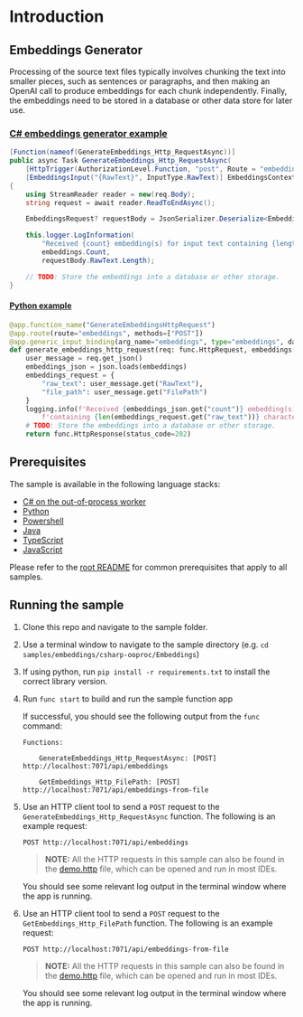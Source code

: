 # Introduction

## Embeddings Generator

Processing of the source text files typically involves chunking the text into smaller pieces, such as sentences or paragraphs, and then making an OpenAI call to produce embeddings for each chunk independently. Finally, the embeddings need to be stored in a database or other data store for later use.

### [C# embeddings generator example](./samples/embeddings/csharp-ooproc/EmbeddingsGenerator.cs)

```csharp
[Function(nameof(GenerateEmbeddings_Http_RequestAsync))]
public async Task GenerateEmbeddings_Http_RequestAsync(
    [HttpTrigger(AuthorizationLevel.Function, "post", Route = "embeddings")] HttpRequestData req,
    [EmbeddingsInput("{RawText}", InputType.RawText)] EmbeddingsContext embeddings)
{
    using StreamReader reader = new(req.Body);
    string request = await reader.ReadToEndAsync();

    EmbeddingsRequest? requestBody = JsonSerializer.Deserialize<EmbeddingsRequest>(request);

    this.logger.LogInformation(
        "Received {count} embedding(s) for input text containing {length} characters.",
        embeddings.Count,
        requestBody.RawText.Length);

    // TODO: Store the embeddings into a database or other storage.
}
```

#### [Python example](./samples/embeddings/python/)

```python
@app.function_name("GenerateEmbeddingsHttpRequest")
@app.route(route="embeddings", methods=["POST"])
@app.generic_input_binding(arg_name="embeddings", type="embeddings", data_type=func.DataType.STRING, input="{rawText}", input_type="rawText", model="%EMBEDDING_MODEL_DEPLOYMENT_NAME%")
def generate_embeddings_http_request(req: func.HttpRequest, embeddings: str) -> func.HttpResponse:
    user_message = req.get_json()
    embeddings_json = json.loads(embeddings)
    embeddings_request = {
        "raw_text": user_message.get("RawText"),
        "file_path": user_message.get("FilePath")
    }
    logging.info(f'Received {embeddings_json.get("count")} embedding(s) for input text '
        f'containing {len(embeddings_request.get("raw_text"))} characters.')
    # TODO: Store the embeddings into a database or other storage.
    return func.HttpResponse(status_code=202)
```

## Prerequisites

The sample is available in the following language stacks:

* [C# on the out-of-process worker](csharp-ooproc)
* [Python](python)
* [Powershell](powershell)
* [Java](java)
* [TypeScript](typescript)
* [JavaScript](javascript)

Please refer to the [root README](../../README.md#requirements) for common prerequisites that apply to all samples.

## Running the sample

1. Clone this repo and navigate to the sample folder.
1. Use a terminal window to navigate to the sample directory (e.g. `cd samples/embeddings/csharp-ooproc/Embeddings`)
1. If using python, run `pip install -r requirements.txt` to install the correct library version.
1. Run `func start` to build and run the sample function app

    If successful, you should see the following output from the `func` command:

    ```plaintext
    Functions:

        GenerateEmbeddings_Http_RequestAsync: [POST] http://localhost:7071/api/embeddings

        GetEmbeddings_Http_FilePath: [POST] http://localhost:7071/api/embeddings-from-file
    ```

1. Use an HTTP client tool to send a `POST` request to the `GenerateEmbeddings_Http_RequestAsync` function. The following is an example request:

    ```http
    POST http://localhost:7071/api/embeddings
    ```

    > **NOTE:** All the HTTP requests in this sample can also be found in the [demo.http](demo.http) file, which can be opened and run in most IDEs.

    You should see some relevant log output in the terminal window where the app is running.

1. Use an HTTP client tool to send a `POST` request to the `GetEmbeddings_Http_FilePath` function. The following is an example request:

    ```http
    POST http://localhost:7071/api/embeddings-from-file
    ```

    > **NOTE:** All the HTTP requests in this sample can also be found in the [demo.http](demo.http) file, which can be opened and run in most IDEs.

    You should see some relevant log output in the terminal window where the app is running.
